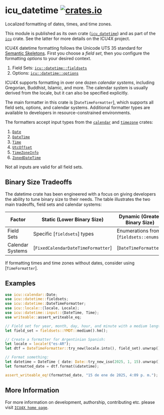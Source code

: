 # icu_datetime [![crates.io](https://img.shields.io/crates/v/icu_datetime)](https://crates.io/crates/icu_datetime)

<!-- cargo-rdme start -->

Localized formatting of dates, times, and time zones.

This module is published as its own crate ([`icu_datetime`](https://docs.rs/icu_datetime/latest/icu_datetime/))
and as part of the [`icu`](https://docs.rs/icu/latest/icu/) crate. See the latter for more details on the ICU4X project.

ICU4X datetime formatting follows the Unicode UTS 35 standard for [Semantic Skeletons](https://unicode.org/reports/tr35/tr35-dates.html#Semantic_Skeletons).
First you choose a _field set_, then you configure the formatting _options_ to your desired context.

1. Field Sets: [`icu::datetime::fieldsets`](fieldsets)
2. Options: [`icu::datetime::options`](options)

ICU4X supports formatting in over one dozen _calendar systems_, including Gregorian, Buddhist,
Islamic, and more. The calendar system is usually derived from the locale, but it can also be
specified explicitly.

The main formatter in this crate is [`DateTimeFormatter`], which supports all field sets,
options, and calendar systems. Additional formatter types are available to developers in
resource-constrained environments.

The formatters accept input types from the [`calendar`](icu_calendar) and
[`timezone`](icu_time) crates:

1. [`Date`](icu_calendar::Date)
2. [`DateTime`](icu_time::DateTime)
3. [`Time`](icu_time::Time)
4. [`UtcOffset`](icu_time::UtcOffset)
5. [`TimeZoneInfo`](icu_time::TimeZoneInfo)
6. [`ZonedDateTime`](icu_time::ZonedDateTime)

Not all inputs are valid for all field sets.

## Binary Size Tradeoffs

The datetime crate has been engineered with a focus on giving developers the ability to
tune binary size to their needs. The table illustrates the two main tradeoffs, field sets
and calendar systems:

| Factor | Static (Lower Binary Size) | Dynamic (Greater Binary Size) |
|---|---|---|
| Field Sets | Specific [`fieldsets`] types | Enumerations from [`fieldsets::enums`] |
| Calendar Systems | [`FixedCalendarDateTimeFormatter`] | [`DateTimeFormatter`] |

If formatting times and time zones without dates, consider using [`TimeFormatter`].

## Examples

```rust
use icu::calendar::Date;
use icu::datetime::fieldsets;
use icu::datetime::DateTimeFormatter;
use icu::locale::{locale, Locale};
use icu::datetime::input::{DateTime, Time};
use writeable::assert_writeable_eq;

// Field set for year, month, day, hour, and minute with a medium length:
let field_set = fieldsets::YMDT::medium().hm();

// Create a formatter for Argentinian Spanish:
let locale = locale!("es-AR");
let dtf = DateTimeFormatter::try_new(locale.into(), field_set).unwrap();

// Format something:
let datetime = DateTime { date: Date::try_new_iso(2025, 1, 15).unwrap(), time: Time::try_new(16, 9, 35, 0).unwrap() };
let formatted_date = dtf.format(&datetime);

assert_writeable_eq!(formatted_date, "15 de ene de 2025, 4:09 p. m.");
```

<!-- cargo-rdme end -->

## More Information

For more information on development, authorship, contributing etc. please visit [`ICU4X home page`](https://github.com/unicode-org/icu4x).

